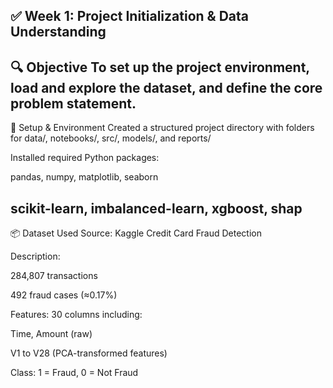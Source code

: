 ✅ Week 1: Project Initialization & Data Understanding
----
🔍 Objective
To set up the project environment, load and explore the dataset, and define the core problem statement.
----
📁 Setup & Environment
Created a structured project directory with folders for data/, notebooks/, src/, models/, and reports/

Installed required Python packages:

pandas, numpy, matplotlib, seaborn

scikit-learn, imbalanced-learn, xgboost, shap
----
📦 Dataset Used
Source: Kaggle Credit Card Fraud Detection

Description:

284,807 transactions

492 fraud cases (≈0.17%)

Features: 30 columns including:

Time, Amount (raw)

V1 to V28 (PCA-transformed features)

Class: 1 = Fraud, 0 = Not Fraud
